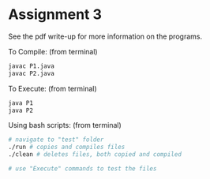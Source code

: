 # Assignment 3

See the pdf write-up for more information on the programs.

To Compile: (from terminal)
```bash
javac P1.java
javac P2.java
```


To Execute: (from terminal)
```bash
java P1
java P2
```

Using bash scripts: (from terminal)
```bash
# navigate to "test" folder
./run # copies and compiles files
./clean # deletes files, both copied and compiled

# use "Execute" commands to test the files
```
